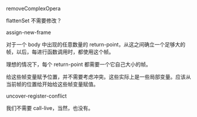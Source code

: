 

removeComplexOpera

flattenSet 不需要修改？


assign-new-frame

对于一个 body 中出现的任意数量的 return-point，从这之间确立一个足够大的帧，以后，每进行函数调用时，都使用这个帧。

理想的情况下，每个 return-point 都需要一个它自己大小的帧。

给这些帧变量赋予位置，并不需要考虑冲突。这些实际上是一些局部变量。应该从当前帧的位置给开始给这些帧变量赋值。

uncover-register-conflict

我们不需要 call-live，当然，也没有。